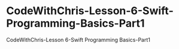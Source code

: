 # CodeWithChris-Lesson-6-Swift-Programming-Basics-Part1
CodeWithChris-Lesson 6-Swift Programming Basics-Part1
